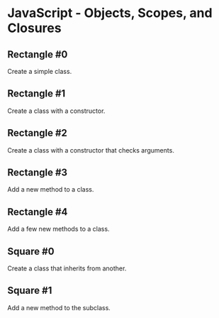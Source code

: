 # JavaScript - Objects, Scopes, and Closures

## Rectangle #0
Create a simple class.

## Rectangle #1
Create a class with a constructor.

## Rectangle #2
Create a class with a constructor that checks arguments.

## Rectangle #3
Add a new method to a class.

## Rectangle #4
Add a few new methods to a class.

## Square #0
Create a class that inherits from another.

## Square #1
Add a new method to the subclass.
